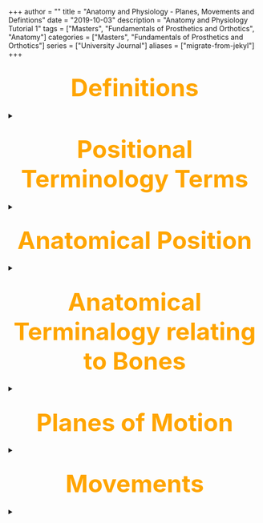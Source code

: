 +++
author = ""
title = "Anatomy and Physiology - Planes, Movements and Defintions"
date = "2019-10-03"
description = "Anatomy and Physiology Tutorial 1"
tags = ["Masters", "Fundamentals of Prosthetics and Orthotics", "Anatomy"]
categories = ["Masters", "Fundamentals of Prosthetics and Orthotics"]
series = ["University Journal"]
aliases = ["migrate-from-jekyl"]
+++

<font size="+7" color="orange"><center> Definitions </center></font>  
---

<details>
  <summary> </summary>

--- 
* **Anatomy:** - Branch of biological science that studies the structure of an organism.  

--- 
* **Physiology:** - The science of the functioning of living organisms and of their component parts.

--- 
* **Gross scale:** - Large scale systemic and regional.

--- 
* **Micro scale:** - Small scale structure.

--- 
* **Surface anatomy:** - The features we can see or palpate (examine by touch) on the outside of the body. Prominent anatomical structures that we can see / palpate are called anatomical landmarks.

--- 
* **Clinical anatomy:** - Relates to how anatomical structures change with pathology or range of motion (the amount of movement allowed at a joint).

--- 
* **Positional terminlogy:** - Describes the position of structures in space / in relation to each other.

---
* **Flexion:** - involves ‘the bending of two adjacent body segments so that their two anterior/posterior surfaces are brought together’
(Palastanga & Soames, 2012, p3).   

---
* **Extension:** - involves ‘the moving apart of two opposing surfaces’ or ‘movement beyond the neutral position’ (Palastanga & Soames, 2012, p3).  

--- 
* **Plantarflexion:** - ‘Moving the top (dorsum) of the foot away
from the anterior surface of the leg’.

--- 
* **Dorsiflexion:** - ‘Bringing the dorsum of the foot towards
the anterior surface of the leg’.

--- 
* **Eversion/Valgus:** - Posterior (back) of hindfoot moving away from midline.

--- 
* **Inversion/Varus:** - Posterior aspect of hindfoot moving closer towards the midline.

---
* **Abduction:** - ‘The movement of a body segment such that it moves away from the midline of the body’ (Palastanga & Soames, 2012, p3).

---
* **Adduction:** - ‘The movement of a body segment in a coronal plane such that it moves towards the midline of the body’ (Palastanga & Soames, 2012, p3).

---
* **Medial Rotation:** - ‘Rotation of a limb segment about its longitudinal axis so that the anterior surface comes to face the midline of the body’ (Palastanga & Soames, 2012, p3).

---
* **Lateral rotation:** - ‘Rotation of a limb segment about its longitudinal axis so that the anterior surface faces away from the midline’ (Palastanga & Soames, 2012, p3).

---

<br><br>

</details>

<font size="+7" color="orange"><center> Positional Terminology Terms </center></font>
---  

<details>
  <summary> </summary>
 
Common words to describe the position of anatomical structures:

--- 
* **Anterior:** - To the front.

--- 
* **Posterior:** - To the back.

--- 
* **Superior:** - Above.

--- 
* **Inferior:** - Below.

--- 
* **Lateral:** - Away from the midline.

--- 
* **Medial:** - Towards the middle.

--- 
* **Proximal:** - Closer to the middle of the body.

--- 
* **Distal:** - Further away from the middle of the body.

--- 
* **Superficial:** - Closer to the surface of the body.

--- 
* **Deep:** - Further away from the surface of the body.

---

<br><br>

</details>

<font size="+7" color="orange"><center> Anatomical Position </center></font>
---  

<details>
  <summary> </summary>

* Body standing erect
* Body facing forwards 
* Legs together 
* Feet parallel with toes pointing forwards
* Arms hanging loosely 
* Palms of hands facing forwards (thumb lateral)

---

<br/><br/>

</details>

<font size="+7" color="orange"><center> Anatomical Terminalogy relating to Bones </center></font>
---  

<details>
  <summary> </summary>

* **Condyle:** - a round protuberance that occurs at the end of some bones.

--- 
* **Epicondyle:** - the protuberance above a condyle at the end of an articulating bone.

--- 
* **Fossa:** - a depression or hollow.

---  
* **Foramen:** - a hole.

--- 
* **Process:** - a thin prominence or protuberance.

--- 
* **Ramus:** - a thin process projecting from a bone.

--- 
* **Spine:** - a sharp process of a bone.

--- 
* **Sulcus:** - groove.

--- 
* **Trabecula:** - the thin bars of bony tissue in spongy bone.

---  
* **Lamella:** - thin bands of calcified bone matrix.

--- 
* **Trochlear:** - an anatomical part having the structure or function of a pulley.

--- 
* **Tuberosity:** - a large rounded protuberance on a bone / expanded / pulled out. 

--- 
* **Facet:** - plate like surface.

--- 

<br><br>

</details>

<font size="+7" color="orange"><center> Planes of Motion </center></font>
---  

<details>
  <summary> </summary>

* **Sagittal Plane:** - can be seen when standing side on to someone.

--- 
* **Coronal Plane:** - can be seen when you stand in front of / behind someone.

--- 
* **Transverse Plane:** - can be seen when you stand above or below someone.

{{<figure src="/2019-10-03/planes_of_movement.jpg" position="center" style="border-radius: 8px;" caption="Planes of Movement" captionPosition="center" captionStyle="color: white;" >}}

--- 

<br><br>

</details>

<font size="+7" color="orange"><center> Movements </center></font>
---  

<details>
  <summary> </summary> 

<font size="+4" color="Gree"><center> Sagittal Plane </center></font>
 
<details>
  <summary> </summary>

**Flexion:** - involves ‘the bending of two adjacent body segments so that their two anterior/posterior surfaces are brought together’
(Palastanga & Soames, 2012, p3).   

* Hip flexion   
* Knee flexion   
* Ankle flexion    
* Plantarflexion.   

{{<figure src="/2019-10-03/Sagittal_plane_flexion.jpg" position="center" style="border-radius: 8px;" caption="Sagittal Plane Flexion" captionPosition="center" captionStyle="color: white;" >}}

---

**Extension:** - involves ‘the moving apart of two opposing surfaces’ or ‘movement beyond the neutral position’ (Palastanga & Soames, 2012, p3).  

* Hip extension
* Knee extension
* Ankle extension
* Dorsiflexion.

{{<figure src="/2019-10-03/Sagittal_plane_extension.jpg" position="center" style="border-radius: 8px;" caption="Sagittal Plane Extension" captionPosition="center" captionStyle="color: white;" >}}

--- 

<br><br>

</details>

<font size="+4" color="Gree"><center> Coronal Plane </center></font>

<details>
  <summary> </summary>

**Abduction:** - ‘The movement of a body segment such that it moves away from the midline of the body’ (Palastanga & Soames, 2012, p3).

* Hip abduction
* Knee abduction
* Ankle abduction.

{{<figure src="/2019-10-03/Coronal_plane_abduction.jpg" position="center" style="border-radius: 8px;" caption="Coronal Plane Abduction" captionPosition="center" captionStyle="color: white;" >}}

---
**Adduction:** - ‘The movement of a body segment in a coronal plane such that it moves towards the midline of the body’ (Palastanga & Soames, 2012, p3).

* Hip adduction
* Knee adduction
* Ankle adduction

{{<figure src="/2019-10-03/Coronal_plane_adduction.jpg" position="center" style="border-radius: 8px;" caption="Coronal Plane Adduction" captionPosition="center" captionStyle="color: white;" >}}

---

<br><br>

</details>

<font size="+4" color="Gree"><center> Transverse Plane </center></font>

<details>
  <summary> </summary>

**Medial Rotation:** - ‘Rotation of a limb segment about its longitudinal axis so that the anterior surface comes to face the midline of the body’ (Palastanga & Soames, 2012, p3).

* Medial (internal) hip rotation
* Medial (internal) knee rotation.

{{<figure src="/2019-10-03/Transverse_plane_medial.jpg" position="center" style="border-radius: 8px;" caption="Transverse Plane Medial" captionPosition="center" captionStyle="color: white;" >}}

---

**Lateral rotation:** - ‘Rotation of a limb segment about its longitudinal axis so that the anterior surface faces away from the midline’ (Palastanga & Soames, 2012, p3).

* Lateral (external) hip rotation
* Lateral (external) knee rotation.

{{<figure src="/2019-10-03/Transverse_plane_lateral.jpg" position="center" style="border-radius: 8px;" caption="Transverse Plane Lateral" captionPosition="center" captionStyle="color: white;" >}}

---

<br><br>

</details>

<font size="+4" color="gree"><center> Movements of the Foot </center></font>

<details>
  <summary> </summary>

* **Dorsiflexion (Extension):** - ‘Bringing the dorsum of the foot towards the anterior surface of the leg’.

* **Plantarflexion (Flexion):** - ‘Moving the top (dorsum) of the foot away from the anterior surface of the leg’.

* **Pronation:**: - Pronation of the foot is turning of the sole outwards, so that weight is borne on the medial part of the foot.

* **Supination:** - Supination of the foot is turning of the sole of the foot inwards, shifting weight to the lateral edge.

{{<figure src="/2019-10-03/Sup_Pro.png" position="center" style="border-radius: 8px;" caption="Supination and Pronation" captionPosition="center" captionStyle="color: white;" >}}

* **Eversion:** - Tilting the foot away from the midline of the body.

* **Inversion:** - Tilting the foot towards the midline of the body. 

{{<figure src="/2019-10-03/Eversion_and_inversion.jpg" position="center" style="border-radius: 8px;" caption="Eversion and Inversion" captionPosition="center" captionStyle="color: white;" >}}

</details>

</details>